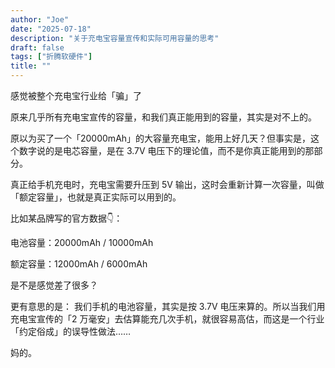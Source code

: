 ```yaml
---
author: "Joe"
date: "2025-07-18"
description: "关于充电宝容量宣传和实际可用容量的思考"
draft: false
tags: ["折腾软硬件"]
title: ""
---
```



感觉被整个充电宝行业给「骗」了

原来几乎所有充电宝宣传的容量，和我们真正能用到的容量，其实是对不上的。

原以为买了一个「20000mAh」的大容量充电宝，能用上好几天？但事实是，这个数字说的是电芯容量，是在 3.7V 电压下的理论值，而不是你真正能用到的那部分。

真正给手机充电时，充电宝需要升压到 5V 输出，这时会重新计算一次容量，叫做「额定容量」，也就是真正实际可以用到的。

比如某品牌写的官方数据👇：

电池容量：20000mAh / 10000mAh

额定容量：12000mAh / 6000mAh

是不是感觉差了很多？

更有意思的是：
我们手机的电池容量，其实是按 3.7V 电压来算的。所以当我们用充电宝宣传的「2 万毫安」去估算能充几次手机，就很容易高估，而这是一个行业 「约定俗成」的误导性做法……

妈的。